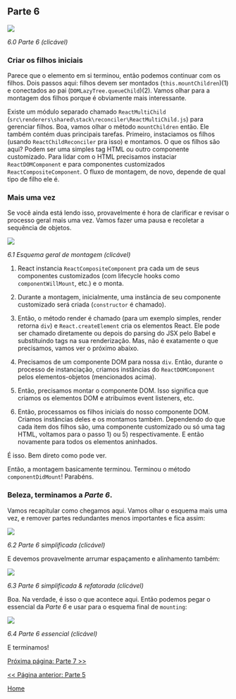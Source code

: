## Parte 6

[![](https://rawgit.com/Bogdan-Lyashenko/Under-the-hood-ReactJS/master/stack/images/6/part-6.svg)](https://rawgit.com/Bogdan-Lyashenko/Under-the-hood-ReactJS/master/stack/images/6/part-6.svg)

<em>6.0 Parte 6 (clicável)</em>

### Criar os filhos iniciais

Parece que o elemento em si terminou, então podemos continuar com os filhos. Dois passos aqui: filhos devem ser montados (`this.mountChildren`)(1) e conectados ao pai (`DOMLazyTree.queueChild`)(2). Vamos olhar para a montagem dos filhos porque é obviamente mais interessante.

Existe um módulo separado chamado `ReactMultiChild` (`src\renderers\shared\stack\reconciler\ReactMultiChild.js`) para gerenciar filhos. Boa, vamos olhar o método `mountChildren` então. Ele também contém duas principais tarefas. Primeiro, instaciamos os filhos (usando `ReactChildReconciler` pra isso) e montamos. O que os filhos são aqui? Podem ser uma simples tag HTML ou outro componente customizado. Para lidar com o HTML precisamos instaciar `ReactDOMComponent` e para componentes customizados `ReactCompositeComponent`. O fluxo de montagem, de novo, depende de qual tipo de filho ele é.

### Mais uma vez

Se você ainda está lendo isso, provavelmente é hora de clarificar e revisar o processo geral mais uma vez. Vamos fazer uma pausa e recoletar a sequência de objetos.

[![](https://rawgit.com/Bogdan-Lyashenko/Under-the-hood-ReactJS/master/stack/images/6/overall-mounting-scheme.svg)](https://rawgit.com/Bogdan-Lyashenko/Under-the-hood-ReactJS/master/stack/images/6/overall-mounting-scheme.svg)

<em>6.1 Esquema geral de montagem (clicável)</em>

1) React instancia `ReactCompositeComponent` pra cada um de seus componentes customizados (com lifecycle hooks como `componentWillMount`, etc.) e o monta.

2) Durante a montagem, inicialmente, uma instância de seu componente customizado será criada (`constructor` é chamado).

3) Então, o método render é chamado (para um exemplo simples, render retorna `div`) e `React.createElement` cria os elementos React. Ele pode ser chamado diretamente ou depois do parsing do JSX pelo Babel e substituindo tags na sua renderização. Mas, não é exatamente o que precisamos, vamos ver o próximo abaixo.

4) Precisamos de um componente DOM para nossa `div`. Então, durante o processo de instanciação, criamos instâncias do `ReactDOMComponent` pelos elementos-objetos (mencionados acima).

5) Então, precisamos montar o componente DOM. Isso significa que criamos os elementos DOM e atribuímos event listeners, etc.

6) Então, processamos os filhos iniciais do nosso componente DOM. Criamos instâncias deles e os montamos também. Dependendo do que cada item dos filhos são, uma componente customizado ou só uma tag HTML, voltamos para o passo 1) ou 5) respectivamente. E então novamente para todos os elementos aninhados.

É isso. Bem direto como pode ver.

Então, a montagem basicamente terminou. Terminou o método `componentDidMount`! Parabéns.

### Beleza, terminamos a *Parte 6*.

Vamos recapitular como chegamos aqui. Vamos olhar o esquema mais uma vez, e remover partes redundantes menos importantes e fica assim:

[![](https://rawgit.com/Bogdan-Lyashenko/Under-the-hood-ReactJS/master/stack/images/6/part-6-A.svg)](https://rawgit.com/Bogdan-Lyashenko/Under-the-hood-ReactJS/master/stack/images/6/part-6-A.svg)

<em>6.2 Parte 6 simplificada (clicável)</em>

E devemos provavelmente arrumar espaçamento e alinhamento também:

[![](https://rawgit.com/Bogdan-Lyashenko/Under-the-hood-ReactJS/master/stack/images/6/part-6-B.svg)](https://rawgit.com/Bogdan-Lyashenko/Under-the-hood-ReactJS/master/stack/images/6/part-6-B.svg)

<em>6.3 Parte 6 simplificada & refatorada (clicável)</em>

Boa. Na verdade, é isso o que acontece aqui. Então podemos pegar o essencial da *Parte 6* e usar para o esquema final de `mounting`:

[![](https://rawgit.com/Bogdan-Lyashenko/Under-the-hood-ReactJS/master/stack/images/6/part-6-C.svg)](https://rawgit.com/Bogdan-Lyashenko/Under-the-hood-ReactJS/master/stack/images/6/part-6-C.svg)

<em>6.4 Parte 6 essencial (clicável)</em>

E terminamos!


[Próxima página: Parte 7 >>](./Part-7.md)

[<< Página anterior: Parte 5](./Part-5.md)


[Home](../../README.md)
